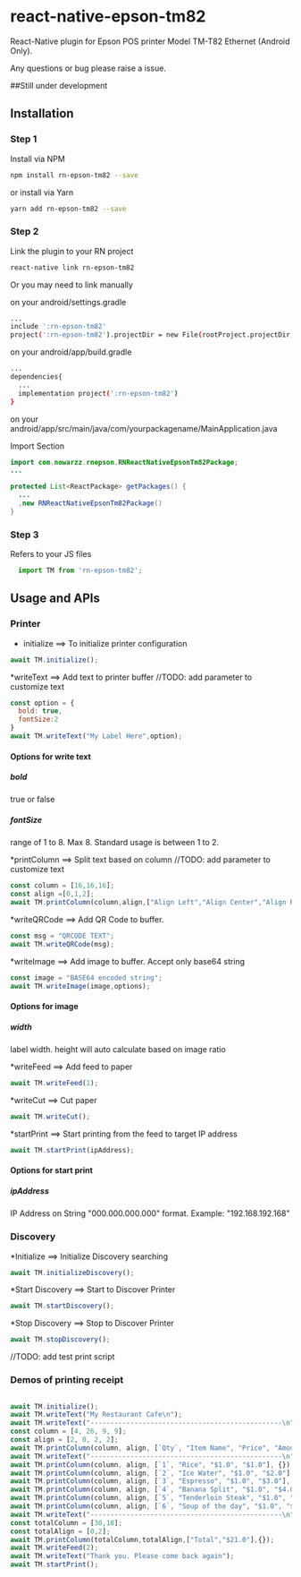 # react-native-epson-tm82
React-Native plugin for Epson POS printer Model TM-T82 Ethernet (Android Only).

Any questions or bug please raise a issue.

##Still under development

## Installation
### Step 1 ###
Install via NPM 
```bash
npm install rn-epson-tm82 --save
```

or install via Yarn
```bash 
yarn add rn-epson-tm82 --save
```

### Step 2 ###
Link the plugin to your RN project
```bash
react-native link rn-epson-tm82
```

Or you may need to link manually

on your android/settings.gradle
```bash
...
include ':rn-epson-tm82'
project(':rn-epson-tm82').projectDir = new File(rootProject.projectDir, '../node_modules/rn-epson-tm82/android')
```

on your android/app/build.gradle
```bash
...
dependencies{
  ...
  implementation project(':rn-epson-tm82')
}
```

on your android/app/src/main/java/com/yourpackagename/MainApplication.java

Import Section
```Java
import com.nowarzz.rnepson.RNReactNativeEpsonTm82Package;
...

protected List<ReactPackage> getPackages() {
  ...
  ,new RNReactNativeEpsonTm82Package()
}
```

### Step 3 ###
Refers to your JS files
```javascript
  import TM from 'rn-epson-tm82';
```

## Usage and APIs ##

### Printer ###
* initialize ==> To initialize printer configuration
```javascript
await TM.initialize();
```

*writeText ==> Add text to printer buffer
//TODO: add parameter to customize text
```javascript
const option = {
  bold: true,
  fontSize:2
}
await TM.writeText("My Label Here",option);
```
#### Options for write text ####
##### bold #####
  true or false
##### fontSize #####
  range of 1 to 8. Max 8. Standard usage is between 1 to 2.


*printColumn ==> Split text based on column
//TODO: add parameter to customize text
```javascript
const column = [16,16,16];
const align =[0,1,2];
await TM.printColumn(column,align,["Align Left","Align Center","Align Right"],{});

```

*writeQRCode ==> Add QR Code to buffer.
```javascript
const msg = "QRCODE TEXT";
await TM.writeQRCode(msg);
```

*writeImage ==> Add image to buffer. Accept only base64 string
```javascript
const image = "BASE64 encoded string";
await TM.writeImage(image,options);
```
#### Options for image ####
##### width #####
  label width. height will auto calculate based on image ratio

*writeFeed ==> Add feed to paper
```javascript
await TM.writeFeed(1);
```

*writeCut ==> Cut paper
```javascript
await TM.writeCut();
```

*startPrint ==> Start printing from the feed to target IP address
```javascript
await TM.startPrint(ipAddress);
```
#### Options for start print ####
##### ipAddress #####
  IP Address on String "000.000.000.000" format. Example:  "192.168.192.168"

### Discovery ###
*Initialize ==> Initialize Discovery searching
```javascript
await TM.initializeDiscovery();
```

*Start Discovery ==> Start to Discover Printer
```javascript
await TM.startDiscovery();
```

*Stop Discovery ==> Stop to Discover Printer
```javascript
await TM.stopDiscovery();
```

//TODO: add test print script

### Demos of printing receipt ###
```javascript

await TM.initialize();
await TM.writeText("My Restaurant Cafe\n");
await TM.writeText("------------------------------------------------\n");
const column = [4, 26, 9, 9];
const align = [2, 0, 2, 2];
await TM.printColumn(column, align, [`Qty`, "Item Name", "Price", "Amount"], {});
await TM.writeText("------------------------------------------------\n");
await TM.printColumn(column, align, [`1`, "Rice", "$1.0", "$1.0"], {});
await TM.printColumn(column, align, [`2`, "Ice Water", "$1.0", "$2.0"], {});
await TM.printColumn(column, align, [`3`, "Espresso", "$1.0", "$3.0"], {});
await TM.printColumn(column, align, [`4`, "Banana Split", "$1.0", "$4.0"], {});
await TM.printColumn(column, align, [`5`, "Tenderloin Steak", "$1.0", "$5.0"], {});
await TM.printColumn(column, align, [`6`, "Soup of the day", "$1.0", "$6.0"], {});
await TM.writeText("------------------------------------------------\n");
const totalColumn = [30,18];
const totalAlign = [0,2];
await TM.printColumn(totalColumn,totalAlign,["Total","$21.0"],{});
await TM.writeFeed(2);
await TM.writeText("Thank you. Please come back again");
await TM.startPrint();
```